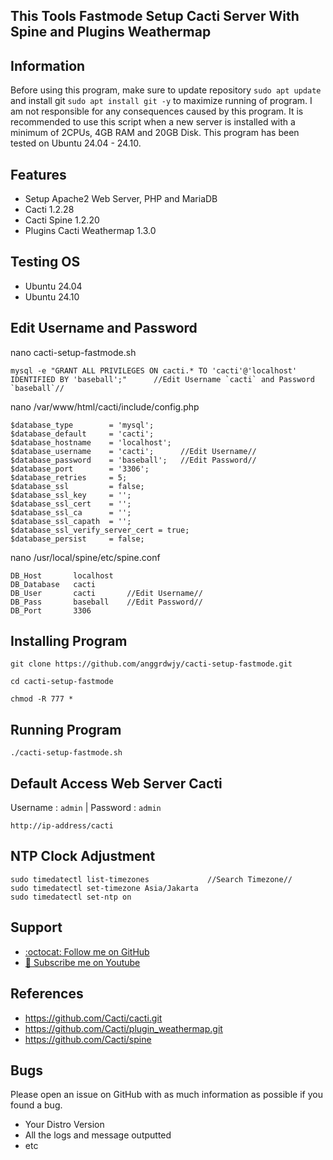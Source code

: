 ## This Tools Fastmode Setup Cacti Server With Spine and Plugins Weathermap

## Information

Before using this program, make sure to update repository `sudo apt update` and install git `sudo apt install git -y` to maximize running of program. I am not responsible for any consequences caused by this program. It is recommended to use this script when a new server is installed with a minimum of 2CPUs, 4GB RAM and 20GB Disk. This program has been tested on Ubuntu 24.04 - 24.10. 

## Features
* Setup Apache2 Web Server, PHP and MariaDB
* Cacti 1.2.28
* Cacti Spine 1.2.20
* Plugins Cacti Weathermap 1.3.0

## Testing OS
* Ubuntu 24.04
* Ubuntu 24.10

## Edit Username and Password

nano cacti-setup-fastmode.sh
```
mysql -e "GRANT ALL PRIVILEGES ON cacti.* TO 'cacti'@'localhost' IDENTIFIED BY 'baseball';"      //Edit Username `cacti` and Password `baseball`//
```
nano /var/www/html/cacti/include/config.php
```
$database_type        = 'mysql';
$database_default     = 'cacti';
$database_hostname    = 'localhost';
$database_username    = 'cacti';      //Edit Username//
$database_password    = 'baseball';   //Edit Password//
$database_port        = '3306';
$database_retries     = 5;
$database_ssl         = false;
$database_ssl_key     = '';
$database_ssl_cert    = '';
$database_ssl_ca      = '';
$database_ssl_capath  = '';
$database_ssl_verify_server_cert = true;
$database_persist     = false;
```
nano /usr/local/spine/etc/spine.conf
```
DB_Host       localhost
DB_Database   cacti     
DB_User       cacti       //Edit Username//
DB_Pass       baseball    //Edit Password//
DB_Port       3306
```

## Installing Program
```
git clone https://github.com/anggrdwjy/cacti-setup-fastmode.git
```
```
cd cacti-setup-fastmode
```
```
chmod -R 777 *
```

## Running Program
```
./cacti-setup-fastmode.sh
```

## Default Access Web Server Cacti

Username : `admin` | Password : `admin`
```
http://ip-address/cacti
```

## NTP Clock Adjustment
```
sudo timedatectl list-timezones             //Search Timezone//
sudo timedatectl set-timezone Asia/Jakarta 
sudo timedatectl set-ntp on
```

## Support

* [:octocat: Follow me on GitHub](https://github.com/anggrdwjy)
* [🔔 Subscribe me on Youtube](https://www.youtube.com/@anggarda.wijaya)

## References

* https://github.com/Cacti/cacti.git
* https://github.com/Cacti/plugin_weathermap.git
* https://github.com/Cacti/spine

## Bugs

Please open an issue on GitHub with as much information as possible if you found a bug.
* Your Distro Version
* All the logs and message outputted
* etc
